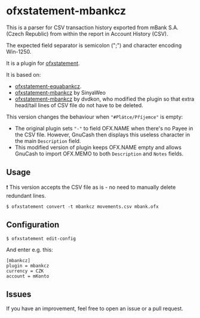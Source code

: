 # ofxstatement-mbankcz
This is a parser for CSV transaction history exported from mBank S.A. (Czech Republic) from within the report in Account History (CSV).

The expected field separator is semicolon (";") and character encoding Win-1250.

It is a plugin for [ofxstatement](https://github.com/SinyaWeo/ofxstatement-mbankcz).

It is based on:
- [ofxstatement-equabankcz](https://github.com/kosciCZ/ofxstatement-equabankcz).
- [ofxstatement-mbankcz](https://github.com/SinyaWeo/ofxstatement-mbankcz) by SinyaWeo
- [ofxstatement-mbankcz](https://github.com/dvdkon/ofxstatement-mbankcz) by dvdkon, who modified the plugin so that extra head/tail lines of CSV file do not have to be deleted.

This version changes the behaviour when `"#Plátce/Příjemce"` is empty:
- The original plugin sets `"-"` to field OFX.NAME when there's no Payee in the CSV file. However, GnuCash then displays this useless character in the main `Description` field.
- This modified version of plugin keeps OFX.NAME empty and allows GnuCash to import OFX.MEMO to both `Description` and `Notes` fields.  

## Usage
:exclamation: This version accepts the CSV file as is - no need to manually delete redundant lines.
```shell
$ ofxstatement convert -t mbankcz movements.csv mbank.ofx
```
## Configuration
```shell
$ ofxstatement edit-config
```
And enter e.g. this:
```
[mbankcz]
plugin = mbankcz
currency = CZK
account = mKonto
```

## Issues
If you have an improvement, feel free to open an issue or a pull request.
